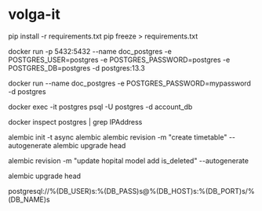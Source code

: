 # volga-it

pip install -r requirements.txt
pip freeze > requirements.txt




docker run -p 5432:5432 --name doc_postgres -e POSTGRES_USER=postgres -e POSTGRES_PASSWORD=postgres -e POSTGRES_DB=postgres -d postgres:13.3






docker run --name doc_postgres -e POSTGRES_PASSWORD=mypassword -d postgres



docker exec -it postgres psql -U postgres -d account_db

    
docker inspect postgres | grep IPAddress



alembic init -t async alembic
alembic revision -m "create timetable" --autogenerate
alembic upgrade head

alembic revision -m "update hopital model add is_deleted" --autogenerate

alembic upgrade head


postgresql://%(DB_USER)s:%(DB_PASS)s@%(DB_HOST)s:%(DB_PORT)s/%(DB_NAME)s

